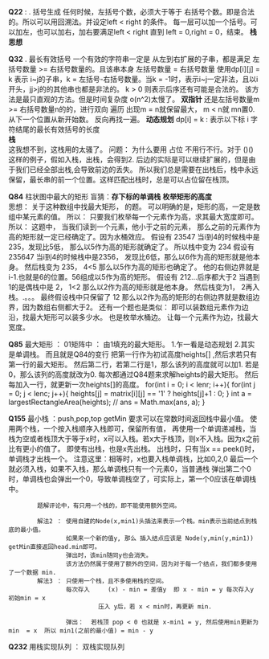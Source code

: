 **Q22**  : . 括号生成    任何时候，左括号个数，必须大于等于 右括号个数。即是合法的。所以可以用回溯法。并设定left < right 的条件。
                        每一层可以加一个括号。可以加左，也可以加右，加右要满足left < right 
                        直到 left = 0,right = 0，结束。
        **栈思想** 

**Q32** . 最长有效括号 一个有效的字符串一定是 从左到右扩展的子串，都是满足 左括号数量 >= 右括号数量的。且该串本身 左括号数量 = 右括号数量
            使用dp[i][j] = k 表示 i~j的子串，k = 左括号-右括号数量。当k = -1时，表示i~j一定非法，且以i开头，jj>j的的其他串也都是非法的。
            k > 0 则表示后序还有可能是合法的。
            该方法是最只直观的方法。但是时间复杂度 o(n^2)太慢了。
        **双指针**      还是左括号数量m >= 右括号数量n的的，进行双向 遍历 出现m = n就保留最大， m < n就 mn置0.从下一个位置从新开始数。
                        反向再找一遍。
        **动态规划**    dp[i] = k : 表示以下标 i 字符结尾的最长有效括号的长度  
        **栈**       
                    这我想不到，这栈用的太骚了。
                    问题： 为什么要用 占位 不用行不行。对于 ()() 这样的例子，假如入栈，出栈，会得到2. 后边的实际是可以继续扩展的，但是由于我们已经全部出栈,会导致前边的丢失。
                    所以我们总是需要在出栈后，栈中永远保留，最长串的前一个位置。这样匹配出栈时，总是可以占位留在栈顶。



**Q84**    柱状图中最大的矩形
           盲猜：**存下标的单调栈**    **枚举矩形的高度**  
            思想： 关于这种数组中找最大矩形， 的题。  可以明确的是，矩形的高，一定是数组中某元素的值。 
            所以：  只要我们枚举每一个元素作为高，求其最大宽度即可。 
            所以：  这题中， 当我们读到一个元素，他小于之前的元素， 那么之前的元素作为高的矩形就一定已经确定了。因为水桶效应。
            假设有  23547    当i到4的时候栈中是235，发现比5低， 那么以5作为高的矩形就确定了。  所以栈中变为 234 
            假设有  235647   当i到4的时候栈中是2356， 发现比6低，那么以6作为高的矩形就是他本身。 然后栈变为 235， 4<5
                            那么以5作为高的矩形也确定了。 他的右侧边界就是 i-1.也就是6的位置。56组成以5作为高的矩形。
            假设有   212...后序都大于2    当遇到1的是偶栈中是 2， 1<2 那么以2作为高的矩形就是他本身。 然后栈变为1， 2再入栈。.。。。
                            最终假设栈中只保留了  12   那么以2作为高的矩形的右侧边界就是数组边界，因为数组右侧都大于2。
            还有一个题也是类似： 即可以装数组元素作为边沿，找最大矩形可以装多少水。 也是枚举水桶边。 让每一个元素作为边，找最大宽度。



**Q85**     最大矩形  ：  01矩阵中 ： 由1填充的最大矩形。
            1.乍一看是动态规划
            2.其实是单调栈。 而且就是Q84的变行
            把第一行作为初试高度heights[] ,然后求若只有第一行的最大矩形。
            然后第二行，若第二行是1，那么该列的高度就可以加1. 若是0，那么该列的高度就改为0.  每次都通过Q84题来求解heights的最大矩形。
            然后每加入一行，就更新一次heights[]的高度。
            for(int i = 0; i < lenr; i++){
                for(int j = 0; j < lenc; j++){
                    heights[j] = matrix[i][j] == '1' ? heights[j]+1 : 0;
                }
                int a = largestRectangleArea(heights); // 
                ans = Math.max(ans, a);
            }


 
**Q155**    最小栈  ：push,pop,top getMin 要求可以在常数时间返回栈中最小值。
            使用两个栈，一个按入栈顺序入栈即可，保留所有值，
            再使用一个单调递减栈，当栈为空或者栈顶大于等于x时，x可以入栈。若x大于栈顶，则x不入栈。因为x之前比有更小的值了。
            即使有出栈，也是x先出栈。 
            出栈时，只有当x == peek()时，单调栈才出栈一个。
            注意这里：相等时，x也要入栈单调栈，比如0,2,0 最后一个就必须入栈，如果不入栈，那么单调栈只有一个元素0，当普通栈
            弹出第二个0时，单调栈也会弹出一个0，导致单调栈空了，可实际上，第一个0应该在单调栈中。

            题解评论中，有只用一个栈的，即不能使用额外空间。

            解法2 ： 使用自建的Node(x,min1)头插法来表示一个栈。min表示当前结点到栈底的最小值。
                    如果来一个新的值y, 那么 插入结点应该是 Node(y,min(y,min1)) getMin直接返回head.min即可。
                    弹出时，该min随同y也会消失。
                    该方法仍然属于使用了额外的空间，因为对于每一个结点，我们都多使用了一个数据 min.
            解法3 ： 只使用一个栈，且不多使用栈的空间。
                    每次存入     (x) - min = 差值y  即 x - min = y 每次存入y  初始min = x
                             压入 y后，若 x < min时，再更新 min.
                    
                    弹出：  若栈顶 pop < 0 也就是 x-min1 = y, 然后使用min更新为 min  = x  所以 min1(之前的最小值) = min - y

**Q232**    用栈实现队列 ： 双栈实现队列
                
                
